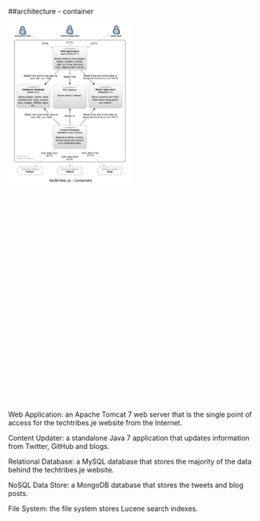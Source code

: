 <!-- .slide: data-background="resources/footer.svg" data-background-size="contain" data-background-position="bottom"  -->

##architecture - container

<a href="resources/agile-architecture/architecture-container.png">
  <img class="plain" height="50%" width="50%" src="resources/agile-architecture/architecture-container.png" />
</a>  


<br/>
<br/>
<br/>
<br/>
<br/>
<br/>
<br/>
<br/>
<br/>
<br/>
<br/>
<br/>
<br/>
<br/>
<br/>
<br/>
<br/>
<br/>
<br/>
<br/>
<br/>
<br/>
<br/>
<br/>
<br/>
<br/>
<br/>
<aside class="notes">
  <p>
    Web Application: an Apache Tomcat 7 web server that is the single point of access for the techtribes.je website from the Internet.  </p>
  <p>
    Content Updater: a standalone Java 7 application that updates information from Twitter, GitHub and blogs.  </p>
  <p>
    Relational Database: a MySQL database that stores the majority of the data behind the techtribes.je website.
  </p>
  <p>
    NoSQL Data Store: a MongoDB database that stores the tweets and blog posts.
  </p>
  <p>
    File System: the file system stores Lucene search indexes.
  </p>
</aside>
